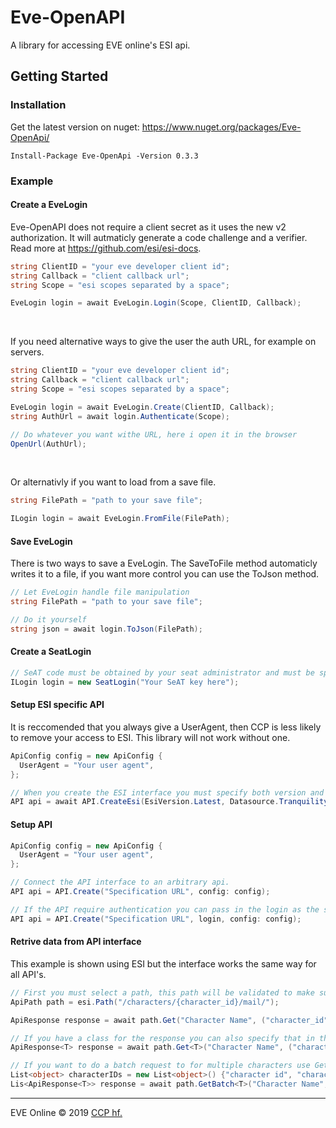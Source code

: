 # Eve-OpenAPI
A library for accessing EVE online's ESI api.

## Getting Started

### Installation
Get the latest version on nuget: https://www.nuget.org/packages/Eve-OpenApi/ <br />
```
Install-Package Eve-OpenApi -Version 0.3.3
```

### Example

#### Create a EveLogin

Eve-OpenAPI does not require a client secret as it uses the new v2 authorization. It will autmaticly generate a code challenge and a verifier. Read more at https://github.com/esi/esi-docs.
```cs
string ClientID = "your eve developer client id";
string Callback = "client callback url";
string Scope = "esi scopes separated by a space";

EveLogin login = await EveLogin.Login(Scope, ClientID, Callback);
```
<br />

If you need alternative ways to give the user the auth URL, for example on servers.
```cs
string ClientID = "your eve developer client id";
string Callback = "client callback url";
string Scope = "esi scopes separated by a space";

EveLogin login = await EveLogin.Create(ClientID, Callback);
string AuthUrl = await login.Authenticate(Scope);

// Do whatever you want withe URL, here i open it in the browser
OpenUrl(AuthUrl);
```
<br />

Or alternativly if you want to load from a save file.
```cs
string FilePath = "path to your save file";

ILogin login = await EveLogin.FromFile(FilePath);
```
#### Save EveLogin
There is two ways to save a EveLogin. The SaveToFile method automaticly writes it to a file, if you want more control you can use the ToJson method.

```cs
// Let EveLogin handle file manipulation
string FilePath = "path to your save file";

// Do it yourself
string json = await login.ToJson(FilePath);
```
#### Create a SeatLogin
```cs
// SeAT code must be obtained by your seat administrator and must be specific for your IP.
ILogin login = new SeatLogin("Your SeAT key here");
```

#### Setup ESI specific API
It is reccomended that you always give a UserAgent, then CCP is less likely to remove your access to ESI. This library will not work without one.
```cs
ApiConfig config = new ApiConfig {
  UserAgent = "Your user agent",
};

// When you create the ESI interface you must specify both version and datasource, Eve-OpenaAPI will then automaticly downlad the spec for that version.
API api = await API.CreateEsi(EsiVersion.Latest, Datasource.Tranquility, login, client, config);
```
#### Setup API
```cs
ApiConfig config = new ApiConfig {
  UserAgent = "Your user agent",
};

// Connect the API interface to an arbitrary api.
API api = API.Create("Specification URL", config: config);

// If the API require authentication you can pass in the login as the second argument, like for example ESI or SeAT.
API api = API.Create("Specification URL", login, config: config);
```
#### Retrive data from API interface
This example is shown using ESI but the interface works the same way for all API's.
```cs
// First you must select a path, this path will be validated to make sure you are using the right EsiVersion
ApiPath path = esi.Path("/characters/{character_id}/mail/");

ApiResponse response = await path.Get("Character Name", ("character_id", "character id"));

// If you have a class for the response you can also specify that in the request.
ApiResponse<T> response = await path.Get<T>("Character Name", ("character_id", "character id"));

// If you want to do a batch request to for multiple characters use GetBatch
List<object> characterIDs = new List<object>() {"character id", "character id"};
Lis<ApiResponse<T>> response = await path.GetBatch<T>("Character Name", ("character_id", characterIDs));
```
---

EVE Online © 2019 [CCP hf.](https://www.ccpgames.com/)
